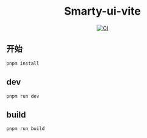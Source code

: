<h1 align="center">Smarty-ui-vite</h1>

<p align="center">
  <a href="https://github.com/chenjing0823/samrty-ui-vite/actions/workflows/main.yml"><img src="https://github.com/chenjing0823/samrty-ui-vite/actions/workflows/main.yml/badge.svg?branch=main" alt="CI" style="max-width: 100%"></img>
  </a>
</p>

## 开始
```
pnpm install
```
## dev
```
pnpm run dev
```

## build
```
pnpm run build
```